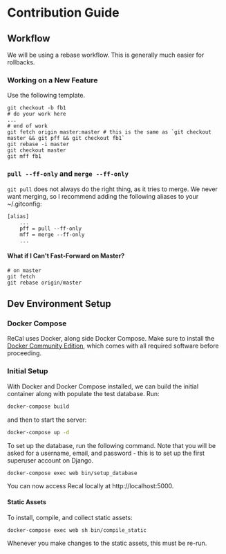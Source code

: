# Contribution Guide

## Workflow
We will be using a rebase workflow. This is generally much easier for
rollbacks.

### Working on a New Feature
Use the following template.
```
git checkout -b fb1
# do your work here
...
# end of work
git fetch origin master:master # this is the same as `git checkout master && git pff && git checkout fb1`
git rebase -i master
git checkout master
git mff fb1
```

### `pull --ff-only` and `merge --ff-only`
`git pull` does not always do the right thing, as it tries to merge. We never want merging, so I recommend adding the following aliases to your ~/.gitconfig:

```
[alias]
    ...
    pff = pull --ff-only
    mff = merge --ff-only
    ...
```

#### What if I Can't Fast-Forward on Master?
```
# on master
git fetch
git rebase origin/master
```

## Dev Environment Setup
### Docker Compose
ReCal uses Docker, along side Docker Compose. Make sure to install the [Docker
Community Edition](https://www.docker.com/community-edition), which comes with
all required software before proceeding.

### Initial Setup

With Docker and Docker Compose installed, we can build the initial container
along with populate the test database. Run:

```bash
docker-compose build
```

and then to start the server:

```bash
docker-compose up -d
```

To set up the database, run the following command. Note that you will be asked
for a username, email, and password - this is to set up the first superuser
account on Django.

```bash
docker-compose exec web bin/setup_database
```

You can now access Recal locally at http://localhost:5000.

#### Static Assets

To install, compile, and collect static assets:

```bash
docker-compose exec web sh bin/compile_static
```

Whenever you make changes to the static assets, this must be re-run.
